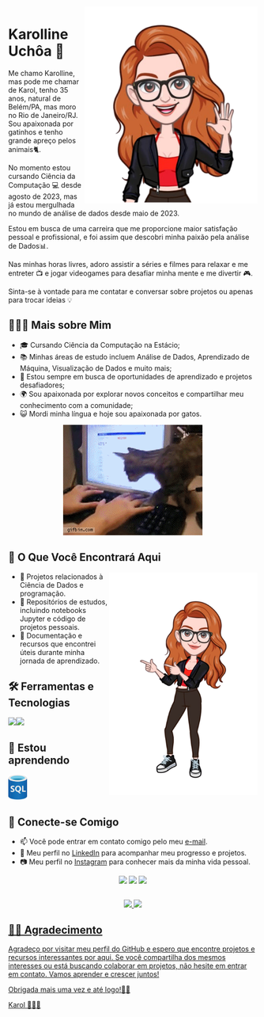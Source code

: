 <img align="right" width="350px" src="avatar1.png">

# Karolline Uchôa 👋

<div align="left">

Me chamo Karolline, mas pode me chamar de Karol, tenho 35 anos, natural de Belém/PA, mas moro no Rio de Janeiro/RJ. Sou apaixonada por gatinhos e tenho grande apreço pelos animais🐈.

No momento estou cursando Ciência da Computação 💻 desde agosto de 2023, mas já estou mergulhada no mundo de análise de dados desde maio de 2023.

Estou em busca de uma carreira que me proporcione maior satisfação pessoal e profissional, e foi assim que descobri minha paixão pela análise de Dados📊.

Nas minhas horas livres, adoro assistir a séries e filmes para relaxar e me entreter 📺 e jogar videogames para desafiar minha mente e me divertir 🎮.

Sinta-se à vontade para me contatar e conversar sobre projetos ou apenas para trocar ideias 💡

</div>

## 👩🏻‍🦰 Mais sobre Mim

- 🎓 Cursando Ciência da Computação na Estácio;
- 📚 Minhas áreas de estudo incluem Análise de Dados, Aprendizado de Máquina, Visualização de Dados e muito mais;
- 💼 Estou sempre em busca de oportunidades de aprendizado e projetos desafiadores;
- 🌍 Sou apaixonada por explorar novos conceitos e compartilhar meu conhecimento com a comunidade;
- 😺 Mordi minha língua e hoje sou apaixonada por gatos.

<p align="center">
<img src="gif_gato.gif">
</p>

## 🔎 O Que Você Encontrará Aqui

<img width="300px" align="right" src="avatar2.png">

- 📁 Projetos relacionados à Ciência de Dados e programação.
- 📝 Repositórios de estudos, incluindo notebooks Jupyter e código de projetos pessoais.
- 🧠 Documentação e recursos que encontrei úteis durante minha jornada de aprendizado.

## 🛠️ Ferramentas e Tecnologias

<img src="https://cdn.jsdelivr.net/gh/devicons/devicon/icons/python/python-original.svg" width="50"/><img src="https://cdn.jsdelivr.net/gh/devicons/devicon/icons/git/git-original.svg" width="50"/>

## 🌱 Estou aprendendo

<img src="sql_logo.png" height="50"/>

## 💬 Conecte-se Comigo

- 📫 Você pode entrar em contato comigo pelo meu [e-mail]("mailto:karolline.uchoa@gmail.com").
- 💼 Meu perfil no [LinkedIn](https://www.linkedin.com/in/karolline-uchoa) para acompanhar meu progresso e projetos.
- 📷 Meu perfil no [Instagram](https://www.instagram.com/karollineuchoa/) para conhecer mais da minha vida pessoal.

<div align="center">
<a href = "mailto:karolline.uchoa@gmail.com"><img src="https://img.shields.io/badge/Gmail-D14836?style=for-the-badge&logo=gmail&logoColor=white" target="_blank"></a>
<a href="https://www.linkedin.com/in/karolline-uchoa" target="_blank"><img src="https://img.shields.io/badge/-LinkedIn-%230077B5?style=for-the-badge&logo=linkedin&logoColor=white" target="_blank"></a>
<a href="https://instagram.com/karollineuchoa" target="_blank"><img src="https://img.shields.io/badge/-Instagram-%23E4405F?style=for-the-badge&logo=instagram&logoColor=white" target="_blank"></a>
</div>

##

<div align="center">
<a href="https://github.com/karollineuchoa">
<img height="180em" src="https://github-readme-stats.vercel.app/api/top-langs/?username=karollineuchoa&layout=compact&langs_count=7&theme=dracula"/>
<img height="180em" src="https://github-readme-stats.vercel.app/api?username=karollineuchoa&show_icons=true&theme=dracula&include_all_commits=true&count_private=true"/>
</div>

## 🤝🏻 Agradecimento

Agradeço por visitar meu perfil do GitHub e espero que encontre projetos e recursos interessantes por aqui. Se você compartilha dos mesmos interesses ou está buscando colaborar em projetos, não hesite em entrar em contato. Vamos aprender e crescer juntos!

Obrigada mais uma vez e até logo!👋🏻

Karol 👩🏻‍🦰
